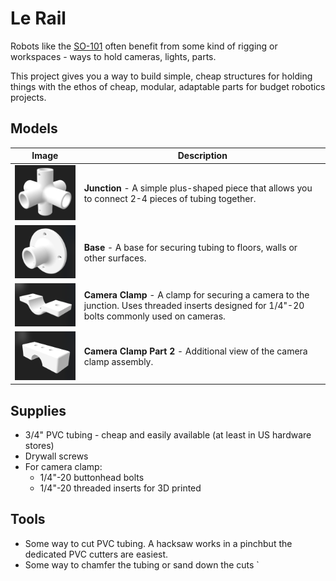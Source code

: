 # Le Rail

<style>
img {
  width: 200px;
  height: auto;
}
</style>

Robots like the [SO-101](https://huggingface.co/docs/lerobot/en/so101) often benefit from some kind of rigging or workspaces - ways to hold cameras, lights, parts.

This project gives you a way to build simple, cheap structures for holding things with the ethos of cheap, modular, adaptable parts for budget robotics projects.

## Models

| Image | Description |
|-------|-------------|
| ![Junction](images/junction.png) | **Junction** - A simple plus-shaped piece that allows you to connect 2-4 pieces of tubing together. |
| ![Base](images/base.png) | **Base** - A base for securing tubing to floors, walls or other surfaces. |
| ![Camera Clamp](images/camera_1.png) | **Camera Clamp** - A clamp for securing a camera to the junction. Uses threaded inserts designed for 1/4"-20 bolts commonly used on cameras. |
| ![Camera Clamp Part 2](images/camera_2.png) | **Camera Clamp Part 2** - Additional view of the camera clamp assembly. |

## Supplies
- 3/4" PVC tubing - cheap and easily available (at least in US hardware stores)
- Drywall screws
- For camera clamp: 
    - 1/4"-20 buttonhead bolts
    - 1/4"-20 threaded inserts for 3D printed

## Tools
- Some way to cut PVC tubing. A hacksaw works in a pinchbut the dedicated PVC cutters are easiest.
- Some way to chamfer the tubing or sand down the cuts
`